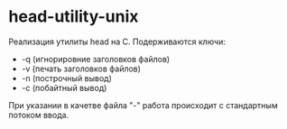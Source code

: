 # head-utility-unix
Реализация утилиты head на С.
Подерживаются ключи:
* -q (игнорировние заголовков файлов)
* -v (печать заголовков файлов)
* -n (построчный вывод)
* -c (побайтный вывод)

При указании в качетве файла "-" работа происходит с стандартным потоком ввода.
